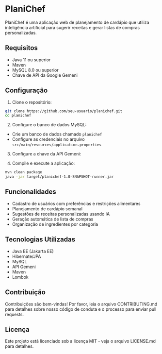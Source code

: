 # PlaniChef

PlaniChef é uma aplicação web de planejamento de cardápio que utiliza inteligência artificial para sugerir receitas e gerar listas de compras personalizadas.

## Requisitos

- Java 11 ou superior
- Maven
- MySQL 8.0 ou superior
- Chave de API da Google Gemeni

## Configuração

1. Clone o repositório:
```bash
git clone https://github.com/seu-usuario/planichef.git
cd planichef
```

2. Configure o banco de dados MySQL:
- Crie um banco de dados chamado `planichef`
- Configure as credenciais no arquivo `src/main/resources/application.properties`

3. Configure a chave da API Gemeni:


4. Compile e execute a aplicação:
```bash
mvn clean package
java -jar target/planichef-1.0-SNAPSHOT-runner.jar
```

## Funcionalidades

- Cadastro de usuários com preferências e restrições alimentares
- Planejamento de cardápio semanal
- Sugestões de receitas personalizadas usando IA
- Geração automática de lista de compras
- Organização de ingredientes por categoria

## Tecnologias Utilizadas

- Java EE (Jakarta EE)
- Hibernate/JPA
- MySQL
- API Gemeni
- Maven
- Lombok

## Contribuição

Contribuições são bem-vindas! Por favor, leia o arquivo CONTRIBUTING.md para detalhes sobre nosso código de conduta e o processo para enviar pull requests.

## Licença

Este projeto está licenciado sob a licença MIT - veja o arquivo LICENSE.md para detalhes. 

